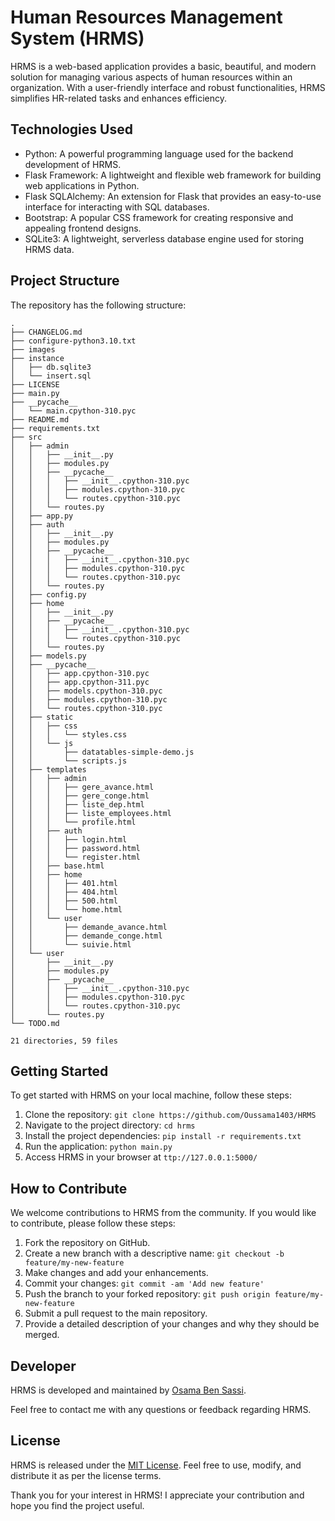 # Human Resources Management System (HRMS)

HRMS is a web-based application provides a basic, beautiful, and modern solution for managing various aspects of human resources within an organization. With a user-friendly interface and robust functionalities, HRMS simplifies HR-related tasks and enhances efficiency.

## Technologies Used

- Python: A powerful programming language used for the backend development of HRMS.
- Flask Framework: A lightweight and flexible web framework for building web applications in Python.
- Flask SQLAlchemy: An extension for Flask that provides an easy-to-use interface for interacting with SQL databases.
- Bootstrap: A popular CSS framework for creating responsive and appealing frontend designs.
- SQLite3: A lightweight, serverless database engine used for storing HRMS data.

## Project Structure

The repository has the following structure:

```
.
├── CHANGELOG.md
├── configure-python3.10.txt
├── images
├── instance
│   ├── db.sqlite3
│   └── insert.sql
├── LICENSE
├── main.py
├── __pycache__
│   └── main.cpython-310.pyc
├── README.md
├── requirements.txt
├── src
│   ├── admin
│   │   ├── __init__.py
│   │   ├── modules.py
│   │   ├── __pycache__
│   │   │   ├── __init__.cpython-310.pyc
│   │   │   ├── modules.cpython-310.pyc
│   │   │   └── routes.cpython-310.pyc
│   │   └── routes.py
│   ├── app.py
│   ├── auth
│   │   ├── __init__.py
│   │   ├── modules.py
│   │   ├── __pycache__
│   │   │   ├── __init__.cpython-310.pyc
│   │   │   ├── modules.cpython-310.pyc
│   │   │   └── routes.cpython-310.pyc
│   │   └── routes.py
│   ├── config.py
│   ├── home
│   │   ├── __init__.py
│   │   ├── __pycache__
│   │   │   ├── __init__.cpython-310.pyc
│   │   │   └── routes.cpython-310.pyc
│   │   └── routes.py
│   ├── models.py
│   ├── __pycache__
│   │   ├── app.cpython-310.pyc
│   │   ├── app.cpython-311.pyc
│   │   ├── models.cpython-310.pyc
│   │   ├── modules.cpython-310.pyc
│   │   └── routes.cpython-310.pyc
│   ├── static
│   │   ├── css
│   │   │   └── styles.css
│   │   └── js
│   │       ├── datatables-simple-demo.js
│   │       └── scripts.js
│   ├── templates
│   │   ├── admin
│   │   │   ├── gere_avance.html
│   │   │   ├── gere_conge.html
│   │   │   ├── liste_dep.html
│   │   │   ├── liste_employees.html
│   │   │   └── profile.html
│   │   ├── auth
│   │   │   ├── login.html
│   │   │   ├── password.html
│   │   │   └── register.html
│   │   ├── base.html
│   │   ├── home
│   │   │   ├── 401.html
│   │   │   ├── 404.html
│   │   │   ├── 500.html
│   │   │   └── home.html
│   │   └── user
│   │       ├── demande_avance.html
│   │       ├── demande_conge.html
│   │       └── suivie.html
│   └── user
│       ├── __init__.py
│       ├── modules.py
│       ├── __pycache__
│       │   ├── __init__.cpython-310.pyc
│       │   ├── modules.cpython-310.pyc
│       │   └── routes.cpython-310.pyc
│       └── routes.py
└── TODO.md

21 directories, 59 files

```

## Getting Started

To get started with HRMS on your local machine, follow these steps:

1. Clone the repository: `git clone https://github.com/Oussama1403/HRMS`
2. Navigate to the project directory: `cd hrms`
3. Install the project dependencies: `pip install -r requirements.txt`
4. Run the application: `python main.py`
5. Access HRMS in your browser at `ttp://127.0.0.1:5000/`

## How to Contribute

We welcome contributions to HRMS from the community. If you would like to contribute, please follow these steps:

1. Fork the repository on GitHub.
2. Create a new branch with a descriptive name: `git checkout -b feature/my-new-feature`
3. Make changes and add your enhancements.
4. Commit your changes: `git commit -am 'Add new feature'`
5. Push the branch to your forked repository: `git push origin feature/my-new-feature`
6. Submit a pull request to the main repository.
7. Provide a detailed description of your changes and why they should be merged.

## Developer

HRMS is developed and maintained by [Osama Ben Sassi](https://www.linkedin.com/in/osama-ben-sassi/).

Feel free to contact me with any questions or feedback regarding HRMS.

## License

HRMS is released under the [MIT License](LICENSE). Feel free to use, modify, and distribute it as per the license terms.

Thank you for your interest in HRMS! I appreciate your contribution and hope you find the project useful.
